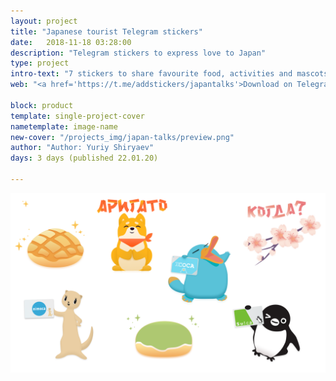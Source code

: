 ```yaml
---
layout: project
title: "Japanese tourist Telegram stickers"
date:   2018-11-18 03:28:00
description: "Telegram stickers to express love to Japan"
type: project
intro-text: "7 stickers to share favourite food, activities and mascots."
web: "<a href='https://t.me/addstickers/japantalks'>Download on Telegram</a>"

block: product
template: single-project-cover
nametemplate: image-name
new-cover: "/projects_img/japan-talks/preview.png"
author: "Author: Yuriy Shiryaev"
days: 3 days (published 22.01.20)

---
```


<span class="p1000">![Japan  tourist talks telegram stickers](/projects_img/japan-talks/stickers.png)</span>
